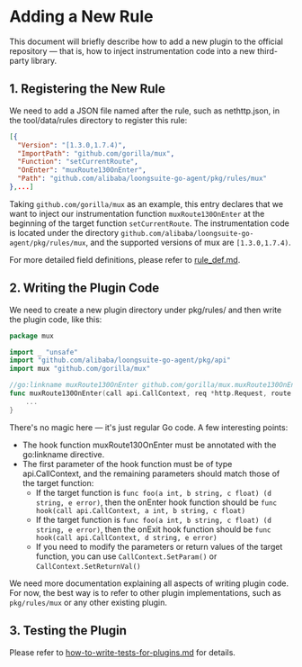 # Adding a New Rule
This document will briefly describe how to add a new plugin to the official repository — that is, how to inject instrumentation code into a new third-party library.

## 1. Registering the New Rule
We need to add a JSON file named after the rule, such as nethttp.json, in the tool/data/rules directory to register this rule:
```json
[{
  "Version": "[1.3.0,1.7.4)",
  "ImportPath": "github.com/gorilla/mux",
  "Function": "setCurrentRoute",
  "OnEnter": "muxRoute130OnEnter",
  "Path": "github.com/alibaba/loongsuite-go-agent/pkg/rules/mux"
},...]
```

Taking `github.com/gorilla/mux` as an example, this entry declares that we want to inject our instrumentation function `muxRoute130OnEnter` at the beginning of the target function `setCurrentRoute`. The instrumentation code is located under the directory `github.com/alibaba/loongsuite-go-agent/pkg/rules/mux`, and the supported versions of mux are `[1.3.0,1.7.4)`.

For more detailed field definitions, please refer to [rule_def.md](rule_def.md).

## 2. Writing the Plugin Code
We need to create a new plugin directory under pkg/rules/ and then write the plugin code, like this:

```go
package mux

import _ "unsafe"
import "github.com/alibaba/loongsuite-go-agent/pkg/api"
import mux "github.com/gorilla/mux"

//go:linkname muxRoute130OnEnter github.com/gorilla/mux.muxRoute130OnEnter
func muxRoute130OnEnter(call api.CallContext, req *http.Request, route interface{}) {
    ...
}
```
There's no magic here — it's just regular Go code. A few interesting points:

- The hook function muxRoute130OnEnter must be annotated with the go:linkname directive.
- The first parameter of the hook function must be of type api.CallContext, and the remaining parameters should match those of the target function:
  - If the target function is `func foo(a int, b string, c float) (d string, e error)`, then the onEnter hook function should be `func hook(call api.CallContext, a int, b string, c float)`
  - If the target function is `func foo(a int, b string, c float) (d string, e error)`, then the onExit hook function should be `func hook(call api.CallContext, d string, e error)`
  - If you need to modify the parameters or return values of the target function, you can use `CallContext.SetParam()` or `CallContext.SetReturnVal()`

We need more documentation explaining all aspects of writing plugin code. For now, the best way is to refer to other plugin implementations, such as `pkg/rules/mux` or any other existing plugin.

## 3. Testing the Plugin
Please refer to [how-to-write-tests-for-plugins.md](how-to-write-tests-for-plugins.md) for details.
